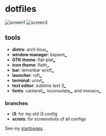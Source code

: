 # dotfiles

![screen1](http://i.imgur.com/tIaJOCz.png)
![screen3](http://i.imgur.com/771VTKG.jpg)

## tools

- **distro**: arch linux[_](https://www.archlinux.org/)
- **window manager**: bspwm[_](https://github.com/baskerville/bspwm)
- **GTK theme**: flat-plat[_](http://gnome-look.org/content/show.php/Flat-Plat?content=167704)
- **icon theme**: flattr[_](https://github.com/NitruxSA/flattr-icons)
- **bar**: lemonbar w/xtf[_](https://github.com/krypt-n/bar)
- **launcher**: rofi[_](https://davedavenport.github.io/rofi/)
- **terminal**: urxvt[_](http://software.schmorp.de/pkg/rxvt-unicode.html)
- **text editor**: sublime text 3[_](http://www.sublimetext.com/3)
- **fonts**: cantarell[_](https://www.archlinux.org/packages/extra/any/cantarell-fonts/), inconsolata[_](https://github.com/powerline/fonts), and monaco[_](https://github.com/cstrap/monaco-font)

### branches

- **i3**: for my old i3 config
- **scrots**: for screenshots of all configs

See my [startpages](https://github.com/jastronaut/startpages).
